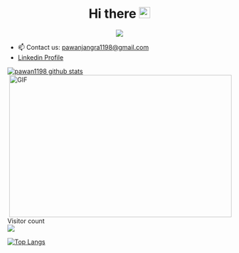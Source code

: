 <h1 align="center"> Hi there  <img src="https://media.giphy.com/media/hvRJCLFzcasrR4ia7z/giphy.gif" width="25px"></h1>

<p align="center">
      <a href="https://twitter.com/pawanjangra1198" alt="Twitter Badgee">
        <img src="https://img.shields.io/badge/Twitter-1DA1F2?style=for-the-badge&logo=twitter&logoColor=white" /></a>
      </p>
      
- 📫 Contact us: pawanjangra1198@gmail.com
- [Linkedin Profile](www.linkedin.com/in/pawanjangra1198)

[![pawan1198 github stats](https://github-readme-stats.vercel.app/api?username=pawan1198)](https://github.com/pawan1198) 
<img alt="GIF" src="https://github.com/abhisheknaiidu/abhisheknaiidu/raw/master/code.gif?raw=true" style="max-width:100%;" width="500" height="320" align="right">
<p align="left"> 

  Visitor count <br />
  <img src="https://profile-counter.glitch.me/pawan1198/count.svg" />
</p>

[![Top Langs](https://github-readme-stats.vercel.app/api/top-langs/?username=pawan1198&langs_count=8&layout=compact)](https://github.com/pawan1198/github-readme-stats)
